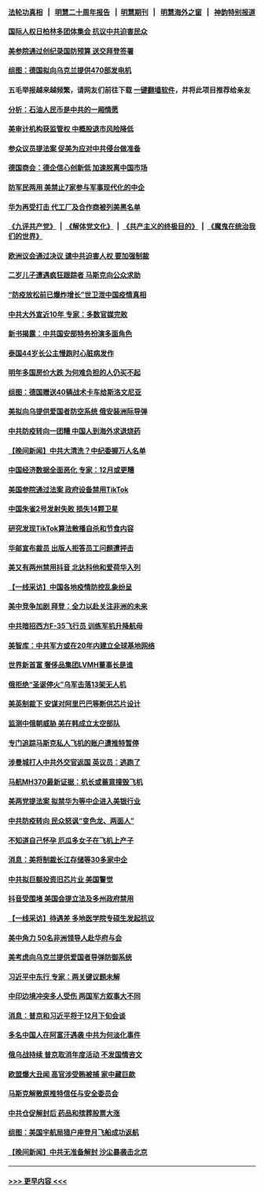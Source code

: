 #### [法轮功真相](https://github.com/gfw-breaker/truth/blob/master/README.md?t=0) &nbsp;&nbsp;|&nbsp;&nbsp; [明慧二十周年报告](https://github.com/gfw-breaker/mh-reports/blob/master/README.md?t=0) &nbsp;&nbsp;|&nbsp;&nbsp;[明慧期刊](https://github.com/gfw-breaker/mh-qikan) &nbsp;&nbsp;|&nbsp;&nbsp; [明慧海外之窗](https://github.com/gfw-breaker/mh-news/blob/master/README.md?t=0) &nbsp;&nbsp;|&nbsp;&nbsp; [神韵特别报道](https://github.com/gfw-breaker/mh-news/blob/master/shenyun.md?t=0)
#### [国际人权日柏林多团体集会 抗议中共迫害民众](../pages/nsc418/n13885395.md?t=12161501) 
#### [美参院通过创纪录国防预算 送交拜登签署](../pages/nsc418/n13885868.md?t=12161501) 
#### [组图：德国拟向乌克兰提供470部发电机](../pages/nsc418/n13884544.md?t=12161501) 
#### 五毛举报越来越频繁，请网友们前往下载 [一键翻墙软件](https://github.com/gfw-breaker/ssr-accounts)，并将此项目推荐给亲友
#### [分析：石油人民币是中共的一厢情愿](../pages/nsc418/n13885034.md?t=12161501) 
#### [美审计机构获监管权 中概股退市风险降低](../pages/nsc418/n13885778.md?t=12161501) 
#### [参众议员提法案 促美为应对中共侵台做准备](../pages/nsc418/n13885724.md?t=12161501) 
#### [德国商会：德企信心创新低 加速脱离中国市场](../pages/nsc418/n13885710.md?t=12161501) 
#### [防军民两用 美禁止7家参与军事现代化的中企](../pages/nsc418/n13885725.md?t=12161501) 
#### [华为再受打击 代工厂及合作商被列美黑名单](../pages/nsc418/n13885714.md?t=12161501) 
#### [《九评共产党》](https://github.com/begood0513/9ping.md/blob/master/README.md) &nbsp;|&nbsp; [《解体党文化》](../../../../jtdwh.md/blob/master/README.md)  &nbsp;|&nbsp; [《共产主义的终极目的》](../../../../gczydzjmd.md/blob/master/README.md) &nbsp;|&nbsp; [《魔鬼在统治我们的世界》](../../../../mgztzwmdsj.md/blob/master/README.md) 
#### [欧洲议会通过决议 谴中共迫害人权 要加强制裁](../pages/nsc418/n13885670.md?t=12161501) 
#### [二岁儿子遭遇疯狂跟踪者 马斯克向公众求助](../pages/nsc418/n13885686.md?t=12161501) 
#### [“防疫放松前已爆炸增长”世卫泄中国疫情真相](../pages/nsc418/n13884968.md?t=12161501) 
#### [中共大外宣近10年 专家：多数官媒完败](../pages/nsc418/n13884955.md?t=12161501) 
#### [新书揭露：中共国安部特务扮演多面角色](../pages/nsc418/n13885682.md?t=12161501) 
#### [泰国44岁长公主慢跑时心脏病发作](../pages/nsc418/n13885599.md?t=12161501) 
#### [明年多国房价大跌 为何难负担的人仍买不起](../pages/nsc418/n13885536.md?t=12161501) 
#### [组图：德国赠送40辆战术卡车给斯洛文尼亚](../pages/nsc418/n13885416.md?t=12161501) 
#### [美拟向乌提供爱国者防空系统 俄安装洲际导弹](../pages/nsc418/n13885482.md?t=12161501) 
#### [中共防疫转向一团糟 中国人到海外求退烧药](../pages/nsc418/n13885537.md?t=12161501) 
#### [【晚间新闻】中共大清洗？中纪委握万人名单](../pages/nsc418/n13885370.md?t=12161501) 
#### [中国经济数据全面恶化 专家：12月或更糟](../pages/nsc418/n13885320.md?t=12161501) 
#### [美国参院通过法案 政府设备禁用TikTok](../pages/nsc418/n13885050.md?t=12161501) 
#### [中国朱雀2号发射失败 损失14颗卫星](../pages/nsc418/n13885136.md?t=12161501) 
#### [研究发现TikTok算法散播自杀和节食内容](../pages/nsc418/n13885095.md?t=12161501) 
#### [华邮宣布裁员 出版人拒答员工问题遭抨击](../pages/nsc418/n13884928.md?t=12161501) 
#### [美又有两州禁用抖音 北达科他和爱荷华入列](../pages/nsc418/n13884988.md?t=12161501) 
#### [【一线采访】中国各地疫情防控乱象纷呈](../pages/nsc418/n13884826.md?t=12161501) 
#### [美中竞争加剧 拜登：全力以赴关注非洲的未来](../pages/nsc418/n13884888.md?t=12161501) 
#### [中共暗招西方F-35飞行员 训练军机升降航母](../pages/nsc418/n13884980.md?t=12161501) 
#### [美智库：中共军方或在20年内建立全球基地网络](../pages/nsc418/n13884946.md?t=12161501) 
#### [世界新首富 奢侈品集团LVMH董事长是谁](../pages/nsc418/n13884843.md?t=12161501) 
#### [俄拒绝“圣诞停火”乌军击落13架无人机](../pages/nsc418/n13884844.md?t=12161501) 
#### [美英制裁下 安谋对阿里巴巴等断供芯片设计](../pages/nsc418/n13884840.md?t=12161501) 
#### [监测中俄朝威胁 美在韩成立太空部队](../pages/nsc418/n13884813.md?t=12161501) 
#### [专门追踪马斯克私人飞机的账户遭推特暂停](../pages/nsc418/n13884261.md?t=12161501) 
#### [涉曼城打人中共外交官返国 英议员：逃跑了](../pages/nsc418/n13884830.md?t=12161501) 
#### [马航MH370最新证据：机长或蓄意撞毁飞机](../pages/nsc418/n13884822.md?t=12161501) 
#### [美两党提法案 拟禁华为等中企进入美银行业](../pages/nsc418/n13884752.md?t=12161501) 
#### [中共防疫转向 民众怒讽“变色龙、两面人”](../pages/nsc418/n13884713.md?t=12161501) 
#### [不知道自己怀孕 厄瓜多女子在飞机上产子](../pages/nsc418/n13884392.md?t=12161501) 
#### [消息：美将制裁长江存储等30多家中企](../pages/nsc418/n13884497.md?t=12161501) 
#### [中共拟巨额投资旧芯片业 美国警觉](../pages/nsc418/n13884391.md?t=12161501) 
#### [抖音受围堵 美国会提立法及多州政府禁用](../pages/nsc418/n13884105.md?t=12161501) 
#### [【一线采访】待遇差 多地医学院专硕生发起抗议](../pages/nsc418/n13883914.md?t=12161501) 
#### [美中角力 50名非洲领导人赴华府与会](../pages/nsc418/n13884156.md?t=12161501) 
#### [美考虑向乌克兰提供爱国者导弹防御系统](../pages/nsc418/n13884175.md?t=12161501) 
#### [习近平中东行 专家：两关键议题未解](../pages/nsc418/n13883417.md?t=12161501) 
#### [中印边境冲突多人受伤 两国军方叙事大不同](../pages/nsc418/n13884127.md?t=12161501) 
#### [消息：普京和习近平将于12月下旬会谈](../pages/nsc418/n13884116.md?t=12161501) 
#### [多名中国人在阿富汗遇袭 中共为何淡化事件](../pages/nsc418/n13884109.md?t=12161501) 
#### [俄乌战持续 普京取消年度活动 不发国情咨文](../pages/nsc418/n13884090.md?t=12161501) 
#### [欧盟爆大丑闻 高官涉受贿被捕 家中藏巨款](../pages/nsc418/n13883993.md?t=12161501) 
#### [马斯克解散原推特信任与安全委员会](../pages/nsc418/n13883544.md?t=12161501) 
#### [中共仓促解封后 药品和殡葬股票大涨](../pages/nsc418/n13884102.md?t=12161501) 
#### [组图：美国宇航局猎户座登月飞船成功返航](../pages/nsc418/n13883910.md?t=12161501) 
#### [【晚间新闻】中共无准备解封 沙尘暴袭击北京](../pages/nsc418/n13883858.md?t=12161501) 

----
#### [ >>> 更早内容 <<< ](../indexes/nsc418-earlier.md)
